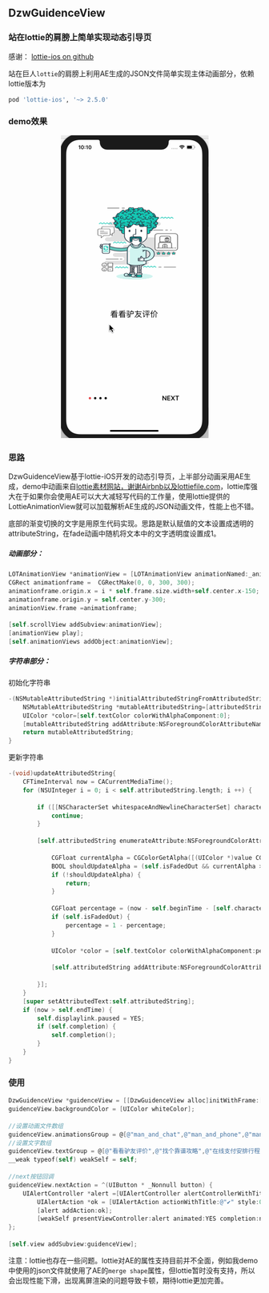 ## DzwGuidenceView

### 站在lottie的肩膀上简单实现动态引导页

感谢： [lottie-ios on github](https://github.com/airbnb/lottie-ios)

站在巨人`lottie`的肩膀上利用AE生成的JSON文件简单实现主体动画部分，依赖lottie版本为

```ruby
pod 'lottie-ios', '~> 2.5.0'
```





### demo效果

<div align=center><img src="https://github.com/Dtheme/DzwGuidenceView/blob/master/gif/launch.gif"/></div>



### 思路

DzwGuidenceView基于lottie-iOS开发的动态引导页，上半部分动画采用AE生成，demo中动画来自[lottie素材网站，谢谢Airbnb以及lottiefile.com](https://www.lottiefiles.com)，lottie库强大在于如果你会使用AE可以大大减轻写代码的工作量，使用lottie提供的LottieAnimationView就可以加载解析AE生成的JSON动画文件，性能上也不错。

底部的渐变切换的文字是用原生代码实现。思路是默认赋值的文本设置成透明的attributeString，在fade动画中随机将文本中的文字透明度设置成1。

##### 动画部分：

```objective-c
LOTAnimationView *animationView = [LOTAnimationView animationNamed:_animationsGroup[i]];
CGRect animationframe =  CGRectMake(0, 0, 300, 300);
animationframe.origin.x = i * self.frame.size.width+self.center.x-150;
animationframe.origin.y = self.center.y-300;
animationView.frame =animationframe;
        
[self.scrollView addSubview:animationView];
[animationView play];
[self.animationViews addObject:animationView];
```





##### 字符串部分：

初始化字符串

```objective-c
-(NSMutableAttributedString *)initialAttributedStringFromAttributedString:(NSAttributedString *)attributedString{
    NSMutableAttributedString *mutableAttributedString=[attributedString mutableCopy];
    UIColor *color=[self.textColor colorWithAlphaComponent:0];
    [mutableAttributedString addAttribute:NSForegroundColorAttributeName value:color range:NSMakeRange(0, attributedString.length)];
    return mutableAttributedString;
}
```



更新字符串

```objective-c
-(void)updateAttributedString{
    CFTimeInterval now = CACurrentMediaTime();
    for (NSUInteger i = 0; i < self.attributedString.length; i ++) {
        
        if ([[NSCharacterSet whitespaceAndNewlineCharacterSet] characterIsMember:[self.attributedString.string characterAtIndex:i]]) {
            continue;
        }

        [self.attributedString enumerateAttribute:NSForegroundColorAttributeName inRange:NSMakeRange(i, 1) options:NSAttributedStringEnumerationLongestEffectiveRangeNotRequired usingBlock:^(id value, NSRange range, BOOL *stop) {
            
            CGFloat currentAlpha = CGColorGetAlpha([(UIColor *)value CGColor]);
            BOOL shouldUpdateAlpha = (self.isFadedOut && currentAlpha > 0) || (!self.isFadedOut && currentAlpha < 1) || (now - self.beginTime) >= [self.characterAnimationDelays[i] floatValue];
            if (!shouldUpdateAlpha) {
                return;
            }
            
            CGFloat percentage = (now - self.beginTime - [self.characterAnimationDelays[i] floatValue]) / ( [self.characterAnimationDurations[i] floatValue]);
            if (self.isFadedOut) {
                percentage = 1 - percentage;
            }
            
            UIColor *color = [self.textColor colorWithAlphaComponent:percentage];
            
            [self.attributedString addAttribute:NSForegroundColorAttributeName value:color range:range];
            
        }];
    }
    [super setAttributedText:self.attributedString];
    if (now > self.endTime) {
        self.displaylink.paused = YES;
        if (self.completion) {
            self.completion();
        }
    }
}
```





### 使用

```objective-c
DzwGuidenceView *guidenceView = [[DzwGuidenceView alloc]initWithFrame:[UIScreen mainScreen].bounds];
guidenceView.backgroundColor = [UIColor whiteColor];

//设置动画文件数组
guidenceView.animationsGroup = @[@"man_and_chat",@"man_and_phone",@"man_and_pay_with_credit_card",@"man_and_travel"];
//设置文字数组
guidenceView.textGroup = @[@"看看驴友评价",@"找个靠谱攻略",@"在线支付安排行程",@"走起 ——~ "];
__weak typeof(self) weakSelf = self;

//next按钮回调
guidenceView.nextAction = ^(UIButton * _Nonnull button) {
	UIAlertController *alert =[UIAlertController alertControllerWithTitle:@"" message:@"引导完成,跳出引导页" preferredStyle:1];
        UIAlertAction *ok = [UIAlertAction actionWithTitle:@"✔️" style:0 handler:nil];
        [alert addAction:ok];
        [weakSelf presentViewController:alert animated:YES completion:nil];
};

[self.view addSubview:guidenceView];

```



注意：lottie也存在一些问题。lottie对AE的属性支持目前并不全面，例如我demo中使用的json文件就使用了AE的`merge shape`属性，但lottie暂时没有支持，所以会出现性能下滑，出现离屏渲染的问题导致卡顿，期待lottie更加完善。



### 

